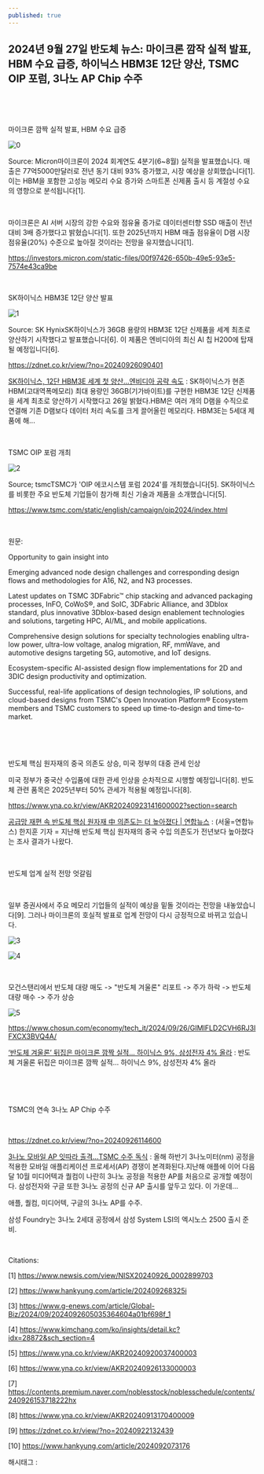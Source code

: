```yaml
---
published: true
---
```

## 2024년 9월 27일 반도체 뉴스: 마이크론 깜작 실적 발표, HBM 수요 급증, 하이닉스 HBM3E 12단 양산, TSMC OIP 포럼, 3나노 AP Chip 수주

​

​

마이크론 깜짝 실적 발표, HBM 수요 급증

![0](/assets/img/223597922851/0.png)

Source: Micron마이크론이 2024 회계연도 4분기(6~8월) 실적을 발표했습니다. 매출은 77억5000만달러로 전년 동기 대비 93% 증가했고, 시장 예상을 상회했습니다[1]. 이는 HBM을 포함한 고성능 메모리 수요 증가와 스마트폰 신제품 출시 등 계절성 수요의 영향으로 분석됩니다[1].

​

마이크론은 AI 서버 시장의 강한 수요와 점유율 증가로 데이터센터향 SSD 매출이 전년 대비 3배 증가했다고 밝혔습니다[1]. 또한 2025년까지 HBM 매출 점유율이 D램 시장 점유율(20%) 수준으로 높아질 것이라는 전망을 유지했습니다[1].

https://investors.micron.com/static-files/00f97426-650b-49e5-93e5-7574e43ca9be

​

SK하이닉스 HBM3E 12단 양산 발표

![1](/assets/img/223597922851/1.png)

Source: SK HynixSK하이닉스가 36GB 용량의 HBM3E 12단 신제품을 세계 최초로 양산하기 시작했다고 발표했습니다[6]. 이 제품은 엔비디아의 최신 AI 칩 H200에 탑재될 예정입니다[6].

https://zdnet.co.kr/view/?no=20240926090401

[SK하이닉스, 12단 HBM3E 세계 첫 양산…엔비디아 공략 속도](https://zdnet.co.kr/view/?no=20240926090401) : SK하이닉스가 현존 HBM(고대역폭메모리) 최대 용량인 36GB(기가바이트)를 구현한 HBM3E 12단 신제품을 세계 최초로 양산하기 시작했다고 26일 밝혔다.HBM은 여러 개의 D램을 수직으로 연결해 기존 D램보다 데이터 처리 속도를 크게 끌어올린 메모리다. HBM3E는 5세대 제품에 해...

​

TSMC OIP 포럼 개최

![2](/assets/img/223597922851/2.png)

Source; tsmcTSMC가 'OIP 에코시스템 포럼 2024'를 개최했습니다[5]. SK하이닉스를 비롯한 주요 반도체 기업들이 참가해 최신 기술과 제품을 소개했습니다[5].

https://www.tsmc.com/static/english/campaign/oip2024/index.html

​

원문:

Opportunity to gain insight into

Emerging advanced node design challenges and corresponding design flows and methodologies for A16, N2, and N3 processes.

Latest updates on TSMC 3DFabric™ chip stacking and advanced packaging processes, InFO, CoWoS®, and SoIC, 3DFabric Alliance, and 3Dblox standard, plus innovative 3Dblox-based design enablement technologies and solutions, targeting HPC, AI/ML, and mobile applications.

Comprehensive design solutions for specialty technologies enabling ultra-low power, ultra-low voltage, analog migration, RF, mmWave, and automotive designs targeting 5G, automotive, and IoT designs.

Ecosystem-specific AI-assisted design flow implementations for 2D and 3DIC design productivity and optimization.

Successful, real-life applications of design technologies, IP solutions, and cloud-based designs from TSMC's Open Innovation Platform® Ecosystem members and TSMC customers to speed up time-to-design and time-to-market.

​

​

반도체 핵심 원자재의 중국 의존도 상승, 미국 정부의 대중 관세 인상

미국 정부가 중국산 수입품에 대한 관세 인상을 순차적으로 시행할 예정입니다[8]. 반도체 관련 품목은 2025년부터 50% 관세가 적용될 예정입니다[8].

https://www.yna.co.kr/view/AKR20240923141600002?section=search

[공급망 재편 속 반도체 핵심 원자재 中 의존도는 더 높아졌다 | 연합뉴스](https://www.yna.co.kr/view/AKR20240923141600002?section=search) : (서울=연합뉴스) 한지훈 기자 = 지난해 반도체 핵심 원자재의 중국 수입 의존도가 전년보다 높아졌다는 조사 결과가 나왔다.

​

반도체 업계 실적 전망 엇갈림

​

일부 증권사에서 주요 메모리 기업들의 실적이 예상을 밑돌 것이라는 전망을 내놓았습니다[9]. 그러나 마이크론의 호실적 발표로 업계 전망이 다시 긍정적으로 바뀌고 있습니다.

![3](/assets/img/223597922851/3.png)

![4](/assets/img/223597922851/4.png)

​

모건스탠리에서 반도체 대량 매도 -> "반도체 겨울론" 리포트 -> 주가 하락 -> 반도체 대량 매수 -> 주가 상승

![5](/assets/img/223597922851/5.png)

https://www.chosun.com/economy/tech_it/2024/09/26/GIMIFLD2CVH6RJ3IFXCX3BVQ4A/

[‘반도체 겨울론’ 뒤집은 마이크론 깜짝 실적... 하이닉스 9%, 삼성전자 4% 올라](https://www.chosun.com/economy/tech_it/2024/09/26/GIMIFLD2CVH6RJ3IFXCX3BVQ4A/) : 반도체 겨울론 뒤집은 마이크론 깜짝 실적... 하이닉스 9%, 삼성전자 4% 올라

​

​

TSMC의 연속 3나노 AP Chip 수주

​

https://zdnet.co.kr/view/?no=20240926114600

[3나노 모바일 AP 잇따라 출격…TSMC 수주 독식](https://zdnet.co.kr/view/?no=20240926114600) : 올해 하반기 3나노미터(nm) 공정을 적용한 모바일 애플리케이션 프로세서(AP) 경쟁이 본격화된다.지난해 애플에 이어 다음달 10월 미디어텍과 퀄컴이 나란히 3나노 공정을 적용한 AP를 처음으로 공개할 예정이다. 삼성전자와 구글 또한 3나노 공정의 신규 AP 출시를 앞두고 있다. 이 가운데...

애플, 퀄컴, 미디어텍, 구글의 3나노 AP를 수주.

삼성 Foundry는 3나노 2세대 공정에서 삼성 System LSI의 엑시노스 2500 출시 준비.

​

Citations:

[1] https://www.newsis.com/view/NISX20240926_0002899703

[2] https://www.hankyung.com/article/202409268325i

[3] https://www.g-enews.com/article/Global-Biz/2024/09/2024092605035364604a01bf698f_1

[4] https://www.kimchang.com/ko/insights/detail.kc?idx=28872&sch_section=4

[5] https://www.yna.co.kr/view/AKR20240920037400003

[6] https://www.yna.co.kr/view/AKR20240926133000003

[7] https://contents.premium.naver.com/noblesstock/noblesschedule/contents/240926153718222hx

[8] https://www.yna.co.kr/view/AKR20240913170400009

[9] https://zdnet.co.kr/view/?no=20240922132439

[10] https://www.hankyung.com/article/2024092073176

 해시태그 : 